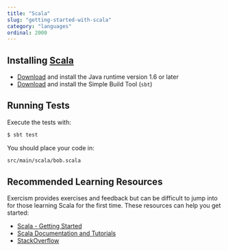 ```yaml
---
title: "Scala"
slug: "getting-started-with-scala"
category: "languages"
ordinal: 2000
---
```


## Installing [Scala](http://www.scala-lang.org)

* [Download](http://www.java.com/en/) and install the Java runtime version 1.6 or later
* [Download](http://www.scala-sbt.org/release/docs/Getting-Started/Setup.html) and install the Simple Build Tool (`sbt`)

## Running Tests

Execute the tests with:

```bash
$ sbt test
```

You should place your code in:

```bash
src/main/scala/bob.scala
```

## Recommended Learning Resources

Exercism provides exercises and feedback but can be difficult to jump into for those learning Scala for the first time. These resources can help you get started:

* [Scala - Getting Started](http://www.scala-lang.org/documentation/getting-started.html)
* [Scala Documentation and Tutorials](http://docs.scala-lang.org/)
* [StackOverflow](http://stackoverflow.com/)
